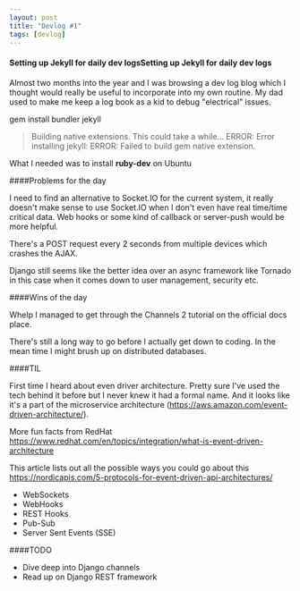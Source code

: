 ```yaml
---
layout: post
title: "Devlog #1"
tags: [devlog]
---
```


#### Setting up Jekyll for daily dev logsSetting up Jekyll for daily dev logs

Almost two months into the year and I was browsing a dev log blog which I thought would really be useful to incorporate into my own routine. My dad used to make me keep a log book as a kid to debug "electrical" issues.

gem install bundler jekyll

> Building native extensions. This could take a while...
ERROR:  Error installing jekyll:
	ERROR: Failed to build gem native extension.

What I needed was to install **ruby-dev** on Ubuntu

####Problems for the day

I need to find an alternative to Socket.IO for the current system, it really doesn't make sense to use Socket.IO when I don't even have real time/time critical data. Web hooks or some kind of callback or server-push would be more helpful.

There's a POST request every 2 seconds from multiple devices which crashes the AJAX.

Django still seems like the better idea over an async framework like Tornado in this case when it comes down to user management, security etc.

####Wins of the day

Whelp I managed to get through the Channels 2 tutorial on the official docs place.

There's still a long way to go before I actually get down to coding. In the mean time I might brush up on distributed databases.

####TIL

First time I heard about even driver architecture. Pretty sure I've used the tech behind it before but I never knew it had a formal name. And it looks like it's a part of the microservice architecture (https://aws.amazon.com/event-driven-architecture/).

More fun facts from RedHat https://www.redhat.com/en/topics/integration/what-is-event-driven-architecture

This article lists out all the possible ways you could go about this https://nordicapis.com/5-protocols-for-event-driven-api-architectures/

* WebSockets
* WebHooks
* REST Hooks
* Pub-Sub
* Server Sent Events (SSE)

####TODO

* Dive deep into Django channels
* Read up on Django REST framework
